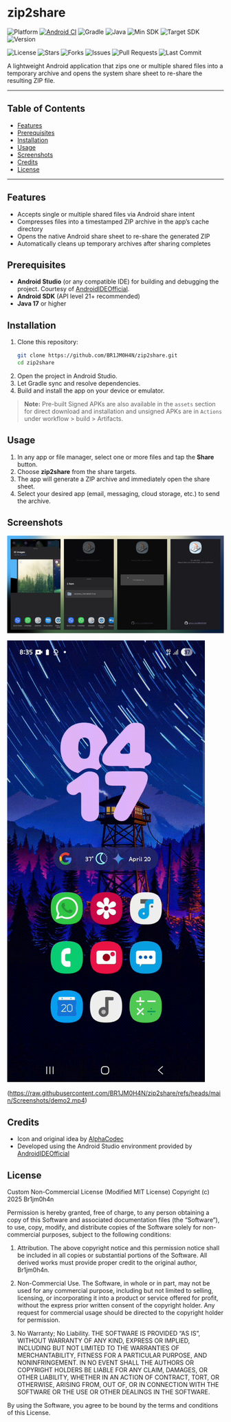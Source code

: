 # zip2share

![Platform](https://img.shields.io/badge/platform-Android-green.svg)
[![Android CI](https://github.com/BR1JM0H4N/zip2share/actions/workflows/android.yml/badge.svg)](https://github.com/BR1JM0H4N/zip2share/actions/workflows/android.yml)
![Gradle](https://img.shields.io/badge/build%20with-Gradle-02303A?logo=gradle)
![Java](https://img.shields.io/badge/Java-17-blue?logo=java)
![Min SDK](https://img.shields.io/badge/minSdk-21-brightgreen)
![Target SDK](https://img.shields.io/badge/targetSdk-34-blue)
![Version](https://img.shields.io/badge/version-3.0.0-yellow)

![License](https://img.shields.io/github/license/BR1JM0H4N/zip2share)
![Stars](https://img.shields.io/github/stars/BR1JM0H4N/zip2share?style=social)
![Forks](https://img.shields.io/github/forks/BR1JM0H4N/zip2share?style=social)
![Issues](https://img.shields.io/github/issues/BR1JM0H4N/zip2share)
![Pull Requests](https://img.shields.io/github/issues-pr/BR1JM0H4N/zip2share)
![Last Commit](https://img.shields.io/github/last-commit/BR1JM0H4N/zip2share)

A lightweight Android application that zips one or multiple shared files into a temporary archive and opens the system share sheet to re-share the resulting ZIP file.

---

## Table of Contents

- [Features](#features)
- [Prerequisites](#prerequisites)
- [Installation](#installation)
- [Usage](#usage)
- [Screenshots](#screenshots)
- [Credits](#credits)
- [License](#license)

---

## Features

- Accepts single or multiple shared files via Android share intent
- Compresses files into a timestamped ZIP archive in the app’s cache directory
- Opens the native Android share sheet to re-share the generated ZIP
- Automatically cleans up temporary archives after sharing completes

## Prerequisites

- **Android Studio** (or any compatible IDE) for building and debugging the project. Courtesy of [AndroidIDEOfficial](https://github.com/AndroidIDEOfficial).
- **Android SDK** (API level 21+ recommended)
- **Java 17** or higher

## Installation

1. Clone this repository:
   ```bash
   git clone https://github.com/BR1JM0H4N/zip2share.git
   cd zip2share
   ```
2. Open the project in Android Studio.
3. Let Gradle sync and resolve dependencies.
4. Build and install the app on your device or emulator.

> **Note:** Pre-built Signed APKs are also available in the `assets` section for direct download and installation and unsigned APKs are in `Actions` under workflow > build > Artifacts.

## Usage

1. In any app or file manager, select one or more files and tap the **Share** button.
2. Choose **zip2share** from the share targets.
3. The app will generate a ZIP archive and immediately open the share sheet.
4. Select your desired app (email, messaging, cloud storage, etc.) to send the archive.

## Screenshots

![Screenshot 1](https://github.com/BR1JM0H4N/zip2share/blob/main/Screenshots/20250420_181352.jpg)

![demo-gif](https://github.com/BR1JM0H4N/zip2share/blob/main/Screenshots/demo%20use.gif)

(https://raw.githubusercontent.com/BR1JM0H4N/zip2share/refs/heads/main/Screenshots/demo2.mp4)

## Credits

- Icon and original idea by [AlphaCodec](https://github.com/AlphaCodec)
- Developed using the Android Studio environment provided by [AndroidIDEOfficial](https://github.com/AndroidIDEOfficial)

## License

Custom Non-Commercial License (Modified MIT License)
Copyright (c) 2025 Br1jm0h4n

Permission is hereby granted, free of charge, to any person obtaining a copy
of this Software and associated documentation files (the “Software”), to use,
copy, modify, and distribute copies of the Software solely for non-commercial
purposes, subject to the following conditions:

1. Attribution. The above copyright notice and this permission notice shall be
   included in all copies or substantial portions of the Software. All derived
   works must provide proper credit to the original author, Br1jm0h4n.

2. Non-Commercial Use. The Software, in whole or in part, may not be used for 
   any commercial purpose, including but not limited to selling, licensing, or 
   incorporating it into a product or service offered for profit, without the
   express prior written consent of the copyright holder. Any request for
   commercial usage should be directed to the copyright holder for permission.

3. No Warranty; No Liability. THE SOFTWARE IS PROVIDED “AS IS”, WITHOUT WARRANTY 
   OF ANY KIND, EXPRESS OR IMPLIED, INCLUDING BUT NOT LIMITED TO THE WARRANTIES 
   OF MERCHANTABILITY, FITNESS FOR A PARTICULAR PURPOSE, AND NONINFRINGEMENT. 
   IN NO EVENT SHALL THE AUTHORS OR COPYRIGHT HOLDERS BE LIABLE FOR ANY CLAIM, 
   DAMAGES, OR OTHER LIABILITY, WHETHER IN AN ACTION OF CONTRACT, TORT, OR 
   OTHERWISE, ARISING FROM, OUT OF, OR IN CONNECTION WITH THE SOFTWARE OR THE 
   USE OR OTHER DEALINGS IN THE SOFTWARE.

By using the Software, you agree to be bound by the terms and conditions of
this License.

